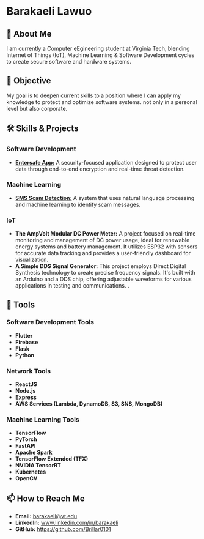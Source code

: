 # Barakaeli Lawuo

## 🌟 About Me
I am currently a Computer eEgineering student at Virginia Tech, blending Internet of Things (IoT), Machine Learning & Software Development cycles to create secure software and hardware systems. 

## 🎯 Objective
My goal is to deepen current skills to a position where I can apply my knowledge to protect and optimize software systems. not only in a personal level but also corporate.

## 🛠 Skills & Projects
### Software Development
- [**Entersafe App:**](https://github.com/Brillar0101/Entersafev1) A security-focused application designed to protect user data through end-to-end encryption and real-time threat detection.


### Machine Learning
- [**SMS Scam Detection:**](https://github.com/Brillar0101/SMS-Spam-Detector) A system that uses natural language processing and machine learning to identify scam messages.

### IoT
- **The AmpVolt Modular DC Power Meter:** A project focused on real-time monitoring and management of DC power usage, ideal for renewable energy systems and battery management. It utilizes ESP32 with sensors for accurate data tracking and provides a user-friendly dashboard for visualization.
- **A Simple DDS Signal Generator:** This project employs Direct Digital Synthesis technology to create precise frequency signals. It's built with an Arduino and a DDS chip, offering adjustable waveforms for various applications in testing and communications.
.

## 🧰 Tools
### Software Development Tools
- **Flutter**
- **Firebase**
- **Flask**
- **Python**

### Network Tools
- **ReactJS**
- **Node.js**
- **Express**
- **AWS Services (Lambda, DynamoDB, S3, SNS, MongoDB)**

### Machine Learning Tools
- **TensorFlow**
- **PyTorch**
- **FastAPI**
- **Apache Spark**
- **TensorFlow Extended (TFX)**
- **NVIDIA TensorRT**
- **Kubernetes**
- **OpenCV**

## 📫 How to Reach Me
- **Email:** barakaeli@vt.edu
- **LinkedIn:** www.linkedin.com/in/barakaeli
- **GitHub:** https://github.com/Brillar0101
